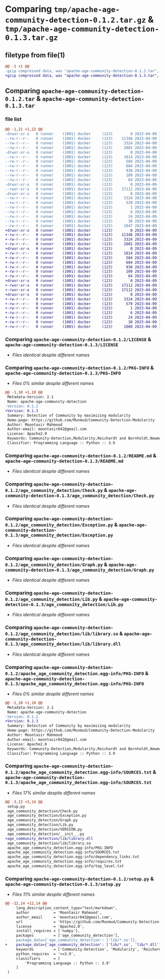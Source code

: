 # Comparing `tmp/apache-age-community-detection-0.1.2.tar.gz` & `tmp/apache-age-community-detection-0.1.3.tar.gz`

## filetype from file(1)

```diff
@@ -1 +1 @@
-gzip compressed data, was "apache-age-community-detection-0.1.2.tar", last modified: Sun Apr  9 13:37:51 2023, max compression
+gzip compressed data, was "apache-age-community-detection-0.1.3.tar", last modified: Sun Apr  9 13:41:59 2023, max compression
```

## Comparing `apache-age-community-detection-0.1.2.tar` & `apache-age-community-detection-0.1.3.tar`

### file list

```diff
@@ -1,21 +1,22 @@
-drwxr-xr-x   0 runner    (1001) docker     (123)        0 2023-04-09 13:37:51.193340 apache-age-community-detection-0.1.2/
--rw-r--r--   0 runner    (1001) docker     (123)    11346 2023-04-09 13:37:42.000000 apache-age-community-detection-0.1.2/LICENSE
--rw-r--r--   0 runner    (1001) docker     (123)     3324 2023-04-09 13:37:51.193340 apache-age-community-detection-0.1.2/PKG-INFO
--rw-r--r--   0 runner    (1001) docker     (123)     2801 2023-04-09 13:37:42.000000 apache-age-community-detection-0.1.2/README.md
-drwxr-xr-x   0 runner    (1001) docker     (123)        0 2023-04-09 13:37:51.189339 apache-age-community-detection-0.1.2/age_community_detection/
--rw-r--r--   0 runner    (1001) docker     (123)     1014 2023-04-09 13:37:42.000000 apache-age-community-detection-0.1.2/age_community_detection/Check.py
--rw-r--r--   0 runner    (1001) docker     (123)      584 2023-04-09 13:37:42.000000 apache-age-community-detection-0.1.2/age_community_detection/Exception.py
--rw-r--r--   0 runner    (1001) docker     (123)      604 2023-04-09 13:37:42.000000 apache-age-community-detection-0.1.2/age_community_detection/Graph.py
--rw-r--r--   0 runner    (1001) docker     (123)      938 2023-04-09 13:37:42.000000 apache-age-community-detection-0.1.2/age_community_detection/Lib.py
--rw-r--r--   0 runner    (1001) docker     (123)      109 2023-04-09 13:37:42.000000 apache-age-community-detection-0.1.2/age_community_detection/VERSION.py
--rw-r--r--   0 runner    (1001) docker     (123)       64 2023-04-09 13:37:42.000000 apache-age-community-detection-0.1.2/age_community_detection/__init__.py
-drwxr-xr-x   0 runner    (1001) docker     (123)        0 2023-04-09 13:37:51.189339 apache-age-community-detection-0.1.2/age_community_detection/lib/
--rwxr-xr-x   0 runner    (1001) docker     (123)    17112 2023-04-09 13:37:42.000000 apache-age-community-detection-0.1.2/age_community_detection/lib/library.so
-drwxr-xr-x   0 runner    (1001) docker     (123)        0 2023-04-09 13:37:51.193340 apache-age-community-detection-0.1.2/apache_age_community_detection.egg-info/
--rw-r--r--   0 runner    (1001) docker     (123)     3324 2023-04-09 13:37:51.000000 apache-age-community-detection-0.1.2/apache_age_community_detection.egg-info/PKG-INFO
--rw-r--r--   0 runner    (1001) docker     (123)      539 2023-04-09 13:37:51.000000 apache-age-community-detection-0.1.2/apache_age_community_detection.egg-info/SOURCES.txt
--rw-r--r--   0 runner    (1001) docker     (123)        1 2023-04-09 13:37:51.000000 apache-age-community-detection-0.1.2/apache_age_community_detection.egg-info/dependency_links.txt
--rw-r--r--   0 runner    (1001) docker     (123)        6 2023-04-09 13:37:51.000000 apache-age-community-detection-0.1.2/apache_age_community_detection.egg-info/requires.txt
--rw-r--r--   0 runner    (1001) docker     (123)       24 2023-04-09 13:37:51.000000 apache-age-community-detection-0.1.2/apache_age_community_detection.egg-info/top_level.txt
--rw-r--r--   0 runner    (1001) docker     (123)       38 2023-04-09 13:37:51.193340 apache-age-community-detection-0.1.2/setup.cfg
--rw-r--r--   0 runner    (1001) docker     (123)     1047 2023-04-09 13:37:42.000000 apache-age-community-detection-0.1.2/setup.py
+drwxr-xr-x   0 runner    (1001) docker     (123)        0 2023-04-09 13:41:59.131273 apache-age-community-detection-0.1.3/
+-rw-r--r--   0 runner    (1001) docker     (123)    11346 2023-04-09 13:41:50.000000 apache-age-community-detection-0.1.3/LICENSE
+-rw-r--r--   0 runner    (1001) docker     (123)     3324 2023-04-09 13:41:59.131273 apache-age-community-detection-0.1.3/PKG-INFO
+-rw-r--r--   0 runner    (1001) docker     (123)     2801 2023-04-09 13:41:50.000000 apache-age-community-detection-0.1.3/README.md
+drwxr-xr-x   0 runner    (1001) docker     (123)        0 2023-04-09 13:41:59.131273 apache-age-community-detection-0.1.3/age_community_detection/
+-rw-r--r--   0 runner    (1001) docker     (123)     1014 2023-04-09 13:41:50.000000 apache-age-community-detection-0.1.3/age_community_detection/Check.py
+-rw-r--r--   0 runner    (1001) docker     (123)      584 2023-04-09 13:41:50.000000 apache-age-community-detection-0.1.3/age_community_detection/Exception.py
+-rw-r--r--   0 runner    (1001) docker     (123)      604 2023-04-09 13:41:50.000000 apache-age-community-detection-0.1.3/age_community_detection/Graph.py
+-rw-r--r--   0 runner    (1001) docker     (123)      938 2023-04-09 13:41:50.000000 apache-age-community-detection-0.1.3/age_community_detection/Lib.py
+-rw-r--r--   0 runner    (1001) docker     (123)      109 2023-04-09 13:41:50.000000 apache-age-community-detection-0.1.3/age_community_detection/VERSION.py
+-rw-r--r--   0 runner    (1001) docker     (123)       64 2023-04-09 13:41:50.000000 apache-age-community-detection-0.1.3/age_community_detection/__init__.py
+drwxr-xr-x   0 runner    (1001) docker     (123)        0 2023-04-09 13:41:59.131273 apache-age-community-detection-0.1.3/age_community_detection/lib/
+-rwxr-xr-x   0 runner    (1001) docker     (123)    17112 2023-04-09 13:41:50.000000 apache-age-community-detection-0.1.3/age_community_detection/lib/library.dll
+-rwxr-xr-x   0 runner    (1001) docker     (123)    17112 2023-04-09 13:41:50.000000 apache-age-community-detection-0.1.3/age_community_detection/lib/library.so
+drwxr-xr-x   0 runner    (1001) docker     (123)        0 2023-04-09 13:41:59.131273 apache-age-community-detection-0.1.3/apache_age_community_detection.egg-info/
+-rw-r--r--   0 runner    (1001) docker     (123)     3324 2023-04-09 13:41:59.000000 apache-age-community-detection-0.1.3/apache_age_community_detection.egg-info/PKG-INFO
+-rw-r--r--   0 runner    (1001) docker     (123)      579 2023-04-09 13:41:59.000000 apache-age-community-detection-0.1.3/apache_age_community_detection.egg-info/SOURCES.txt
+-rw-r--r--   0 runner    (1001) docker     (123)        1 2023-04-09 13:41:59.000000 apache-age-community-detection-0.1.3/apache_age_community_detection.egg-info/dependency_links.txt
+-rw-r--r--   0 runner    (1001) docker     (123)        6 2023-04-09 13:41:59.000000 apache-age-community-detection-0.1.3/apache_age_community_detection.egg-info/requires.txt
+-rw-r--r--   0 runner    (1001) docker     (123)       24 2023-04-09 13:41:59.000000 apache-age-community-detection-0.1.3/apache_age_community_detection.egg-info/top_level.txt
+-rw-r--r--   0 runner    (1001) docker     (123)       38 2023-04-09 13:41:59.131273 apache-age-community-detection-0.1.3/setup.cfg
+-rw-r--r--   0 runner    (1001) docker     (123)     1060 2023-04-09 13:41:50.000000 apache-age-community-detection-0.1.3/setup.py
```

### Comparing `apache-age-community-detection-0.1.2/LICENSE` & `apache-age-community-detection-0.1.3/LICENSE`

 * *Files identical despite different names*

### Comparing `apache-age-community-detection-0.1.2/PKG-INFO` & `apache-age-community-detection-0.1.3/PKG-INFO`

 * *Files 0% similar despite different names*

```diff
@@ -1,10 +1,10 @@
 Metadata-Version: 2.1
 Name: apache-age-community-detection
-Version: 0.1.2
+Version: 0.1.3
 Summary: Detection of Community by maximizing modularity
 Home-page: https://github.com/Munmud/Community-Detection-Modularity
 Author: Moontasir Mahmood
 Author-email: moontasir042@gmail.com
 License: Apache2.0
 Keywords: Community-Detection,Modularity,Reichardt and Bornholdt,Newman,partition network,k means cluster
 Classifier: Programming Language :: Python :: 3.9
```

### Comparing `apache-age-community-detection-0.1.2/README.md` & `apache-age-community-detection-0.1.3/README.md`

 * *Files identical despite different names*

### Comparing `apache-age-community-detection-0.1.2/age_community_detection/Check.py` & `apache-age-community-detection-0.1.3/age_community_detection/Check.py`

 * *Files identical despite different names*

### Comparing `apache-age-community-detection-0.1.2/age_community_detection/Exception.py` & `apache-age-community-detection-0.1.3/age_community_detection/Exception.py`

 * *Files identical despite different names*

### Comparing `apache-age-community-detection-0.1.2/age_community_detection/Graph.py` & `apache-age-community-detection-0.1.3/age_community_detection/Graph.py`

 * *Files identical despite different names*

### Comparing `apache-age-community-detection-0.1.2/age_community_detection/Lib.py` & `apache-age-community-detection-0.1.3/age_community_detection/Lib.py`

 * *Files identical despite different names*

### Comparing `apache-age-community-detection-0.1.2/age_community_detection/lib/library.so` & `apache-age-community-detection-0.1.3/age_community_detection/lib/library.dll`

 * *Files identical despite different names*

### Comparing `apache-age-community-detection-0.1.2/apache_age_community_detection.egg-info/PKG-INFO` & `apache-age-community-detection-0.1.3/apache_age_community_detection.egg-info/PKG-INFO`

 * *Files 0% similar despite different names*

```diff
@@ -1,10 +1,10 @@
 Metadata-Version: 2.1
 Name: apache-age-community-detection
-Version: 0.1.2
+Version: 0.1.3
 Summary: Detection of Community by maximizing modularity
 Home-page: https://github.com/Munmud/Community-Detection-Modularity
 Author: Moontasir Mahmood
 Author-email: moontasir042@gmail.com
 License: Apache2.0
 Keywords: Community-Detection,Modularity,Reichardt and Bornholdt,Newman,partition network,k means cluster
 Classifier: Programming Language :: Python :: 3.9
```

### Comparing `apache-age-community-detection-0.1.2/apache_age_community_detection.egg-info/SOURCES.txt` & `apache-age-community-detection-0.1.3/apache_age_community_detection.egg-info/SOURCES.txt`

 * *Files 17% similar despite different names*

```diff
@@ -3,13 +3,14 @@
 setup.py
 age_community_detection/Check.py
 age_community_detection/Exception.py
 age_community_detection/Graph.py
 age_community_detection/Lib.py
 age_community_detection/VERSION.py
 age_community_detection/__init__.py
+age_community_detection/lib/library.dll
 age_community_detection/lib/library.so
 apache_age_community_detection.egg-info/PKG-INFO
 apache_age_community_detection.egg-info/SOURCES.txt
 apache_age_community_detection.egg-info/dependency_links.txt
 apache_age_community_detection.egg-info/requires.txt
 apache_age_community_detection.egg-info/top_level.txt
```

### Comparing `apache-age-community-detection-0.1.2/setup.py` & `apache-age-community-detection-0.1.3/setup.py`

 * *Files 11% similar despite different names*

```diff
@@ -12,14 +12,14 @@
     long_description_content_type="text/markdown",
     author           = 'Moontasir Mahmood',
     author_email     = 'moontasir042@gmail.com',
     url              = 'https://github.com/Munmud/Community-Detection-Modularity',
     license          = 'Apache2.0',
     install_requires = ['numpy'],
     packages         = ['age_community_detection'],
-    package_data={'age_community_detection': ['lib/*.so']},
+    package_data={'age_community_detection': ['lib/*.so', 'lib/*.dll']},
     keywords         = ['Community-Detection', 'Modularity', 'Reichardt and Bornholdt','Newman', 'partition network', 'k means cluster'],
     python_requires  = '>=3.9',
     classifiers      = [
         'Programming Language :: Python :: 3.9'
     ]
 )
```

